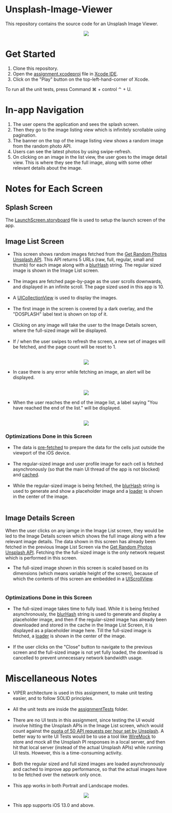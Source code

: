 # Unsplash-Image-Viewer

This repository contains the source code for an Unsplash Image Viewer.

<p align="center">
  <img src="https://github.com/DhruvSaraswat/hapramp-assignment/blob/develop/assignment/assignment/Resources/README_Static_Resources/Initial_GIF.gif">
</p>

# Get Started
1. Clone this repository.
2. Open the <a href="https://github.com/DhruvSaraswat/hapramp-assignment/tree/main/assignment/assignment.xcodeproj">assignment.xcodeproj</a> file in <a href="https://developer.apple.com/xcode/ide/">Xcode IDE</a>.
3. Click on the "Play" button on the top-left-hand-corner of Xcode.

To run all the unit tests, press Command ⌘ + control ⌃ + U.

# In-app Navigation
1. The user opens the application and sees the splash screen.
2. Then they go to the image listing view which is infinitely scrollable using pagination.
3. The banner on the top of the image listing view shows a random image from the random photo API.
4. Users can see the latest photos by using swipe-refresh.
5. On clicking on an image in the list view, the user goes to the image detail view. This is where they see the full image, along with some other relevant details about the image.

# Notes for Each Screen
## Splash Screen
The <a href="https://github.com/DhruvSaraswat/hapramp-assignment/blob/main/assignment/assignment/Base.lproj/LaunchScreen.storyboard">LaunchScreen.storyboard</a> file is used to setup the launch screen of the app.

## Image List Screen
<ul>
  <li>This screen shows random images fetched from the <a href="https://unsplash.com/documentation#get-a-random-photo">Get Random Photos Unsplash API</a>. This API returns 5 URLs (raw, full, regular, small and thumb) for each image along with a <a href="https://github.com/woltapp/blurhash">blurHash</a> string. The regular sized image is shown in the Image List screen.</li><br>
  <li>The images are fetched page-by-page as the user scrolls downwards, and displayed in an infinite scroll. The page sized used in this app is 10.</li><br>
  <li>A <a href="https://developer.apple.com/documentation/uikit/uicollectionview">UICollectionView</a> is used to display the images.</li><br>
  <li>The first image in the screen is covered by a dark overlay, and the "DOSPLASH" label text is shown on top of it.</li><br>
  <li>Clicking on any image will take the user to the Image Details screen, where the full-sized image will be displayed.</li><br>
  <li>If / when the user swipes to refresh the screen, a new set of images will be fetched, and the page count will be reset to 1.</li><br>
</ul>
<p align="center">
  <img src="https://github.com/DhruvSaraswat/hapramp-assignment/blob/develop/assignment/assignment/Resources/README_Static_Resources/Swipe_to_Refresh_Demo.gif">
</p>
<ul>
  <li>In case there is any error while fetching an image, an alert will be displayed.</li><br>
</ul>
<p align="center">
  <img src="https://github.com/DhruvSaraswat/hapramp-assignment/blob/develop/assignment/assignment/Resources/README_Static_Resources/Image_List_Error.gif">
</p>
<ul>
  <li>When the user reaches the end of the image list, a label saying "You have reached the end of the list." will be displayed.</li><br>
</ul>
<p align="center">
  <img src="https://github.com/DhruvSaraswat/hapramp-assignment/blob/develop/assignment/assignment/Resources/README_Static_Resources/End_Of_List_Demo.gif">
</p>

### Optimizations Done in this Screen
<ul>
<li>The data is <a href="https://developer.apple.com/documentation/uikit/uicollectionviewdatasourceprefetching/1771767-collectionview">pre-fetched</a> to prepare the data for the cells just outside the viewport of the iOS device.</li><br>
<li>The regular-sized image and user profile image for each cell is fetched asynchronously (so that the main UI thread of the app is not blocked) and <a href="https://developer.apple.com/documentation/foundation/nscache">cached</a>.</li><br>
<li>While the regular-sized image is being fetched, the <a href="https://github.com/woltapp/blurhash">blurHash</a> string is used to generate and show a placeholder image and a <a href="https://developer.apple.com/documentation/uikit/uiactivityindicatorview">loader</a> is shown in the center of the image.</li><br>
</ul>

## Image Details Screen
When the user clicks on any iamge in the Image List screen, they would be led to the Image Details screen which shows the full image along with a few relevant image details. The data shown in this screen has already been fetched in the previous Image List Screen via the <a href="https://unsplash.com/documentation#get-a-random-photo">Get Random Photos Unsplash API</a>. Fetching the the full-sized image is the only network request which is performed in this screen.
<ul>
<li>The full-sized image shown in this screen is scaled based on its dimensions (which means variable height of the screen), because of which the contents of this screen are embedded in a <a href="https://developer.apple.com/documentation/uikit/uiscrollview">UIScrollView</a>.</li><br>
</ul>

### Optimizations Done in this Screen
<ul>
<li>The full-sized image takes time to fully load. While it is being fetched asynchronously, the <a href="https://github.com/woltapp/blurhash">blurHash</a> string is used to generate and display a placeholder image, and then if the regular-sized image has already been downloaded and stored in the cache in the Image List Screen, it is displayed as a placeholder image here. Till the full-sized image is fetched, a <a href="https://developer.apple.com/documentation/uikit/uiactivityindicatorview">loader</a> is shown in the center of the image.</li><br>
<li>If the user clicks on the "Close" button to navigate to the previous screen and the full-sized image is not yet fully loaded, the download is cancelled to prevent unnecessary network bandwidth usage.</li>
</ul>


# Miscellaneous Notes
<ul>
  <li>VIPER architecture is used in this assignment, to make unit testing easier, and to follow SOLID principles.</li><br>
  <li>All the unit tests are inside the <a href="https://github.com/DhruvSaraswat/hapramp-assignment/tree/main/assignment/assignmentTests">assignmentTests</a> folder.</li><br>
  <li>There are no UI tests in this assignment, since testing the UI would involve hitting the Unsplash APIs in the Image List screen, which would count against the <a href="https://unsplash.com/documentation#rate-limiting">quota of 50 API requests per hour set by Unsplash</a>.
    A better way to write UI Tests would be to use a tool like <a href="http://wiremock.org/">WireMock</a> to store and mock all the Unsplash PI responses in a local server, and then hit that local server (instead of the actual Unsplash APIs) while running UI tests. However, this is a time-consuming activity.</li><br>
  <li>Both the regular sized and full sized images are loaded asynchronously and cached to improve app performance, so that the actual images have to be fetched over the network only once.</li><br>
  <li>This app works in both Portrait and Landscape modes.</li>
</ul>
<p align="center">
  <img src="https://github.com/DhruvSaraswat/hapramp-assignment/blob/develop/assignment/assignment/Resources/README_Static_Resources/Landscape_Mode_Demo.gif">
</p>
<ul>
  <li>This app supports iOS 13.0 and above.</li>
</ul>
